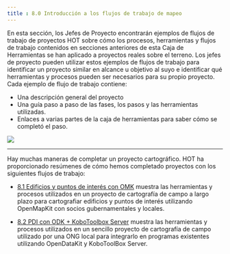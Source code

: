 ```yaml
---
title : 8.0 Introducción a los flujos de trabajo de mapeo
---
```


En esta sección, los Jefes de Proyecto encontrarán ejemplos de flujos de trabajo de proyectos HOT sobre cómo los procesos, herramientas y flujos de trabajo contenidos en secciones anteriores de esta Caja de Herramientas se han aplicado a proyectos reales sobre el terreno. Los jefes de proyecto pueden utilizar estos ejemplos de flujos de trabajo para identificar un proyecto similar en alcance u objetivo al suyo e identificar qué herramientas y procesos pueden ser necesarios para su propio proyecto. Cada ejemplo de flujo de trabajo contiene:   

* Una descripción general del proyecto  
* Una guía paso a paso de las fases, los pasos y las herramientas utilizadas.
* Enlaces a varias partes de la caja de herramientas para saber cómo se completó el paso.

![](/images/bidi-bidi.jpeg)

***

Hay muchas maneras de completar un proyecto cartográfico. HOT ha proporcionado resúmenes de cómo hemos completado proyectos con los siguientes flujos de trabajo:  

* [8.1 Edificios y puntos de interés con OMK](https://hotosm.github.io/toolbox/pages/getting_started/1.2.1_example_fieldmappingbuildings_poi/) muestra las herramientas y procesos utilizados en un proyecto de cartografía de campo a largo plazo para cartografiar edificios y puntos de interés utilizando OpenMapKit con socios gubernamentales y locales.

* [8.2 PDI con ODK + KoboToolbox Server](https://hotosm.github.io/toolbox/pages/getting_started/1.2_mappingpoi_withodk/) muestra las herramientas y procesos utilizados en un sencillo proyecto de cartografía de campo utilizado por una ONG local para integrarlo en programas existentes utilizando OpenDataKit y KoboToolBox Server.